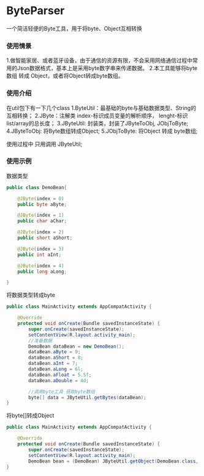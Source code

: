 # ByteParser
一个简洁轻便的Byte工具，用于将byte、Object互相转换

### 使用情景 ###
1.做智能家居、或者蓝牙设备，由于通信的资源有限，不会采用网络通信过程中常用的Json数据格式，基本上是采用byte数字串来传递数据。
2.本工具能够将byte数组 转成 Object，或者将Object转成byte数组。

### 使用介绍 ###
在util包下有一下几个class
1.ByteUtil：最基础的byte与基础数据类型、String的互相转换；
2.JByte：注解类 index-标识成员变量的解析顺序， lenght-标识list/array的总长度；
3.JByteUtil: 封装类，封装了JByteToObj, JObjToByte;
4.JByteToObj: 将Byte数组转成Object;
5.JObjToByte: 将Object 转成 byte数组;

使用过程中 只用调用 JByteUtil;

### 使用示例 ###

数据类型
```java 
public class DemoBean{

    @JByte(index = 0)
    public byte aByte;

    @JByte(index = 1)
    public char aChar;

    @JByte(index = 2)
    public short aShort;

    @JByte(index = 3)
    public int aInt;

    @JByte(index = 4)
    public long aLong;

}
```

将数据类型转成byte
```java 
public class MainActivity extends AppCompatActivity {

    @Override
    protected void onCreate(Bundle savedInstanceState) {
        super.onCreate(savedInstanceState);
        setContentView(R.layout.activity_main);
        //准备数据
        DemoBean dataBean = new DemoBean();
        dataBean.aByte = 9;
        dataBean.aShort = 8;
        dataBean.aInt = 7;
        dataBean.aLong = 6l;
        dataBean.aFloat = 5.5f;
        dataBean.aDouble = 4d;

        //调用byte工具 获取byte数组
        byte[] data = JByteUtil.getBytes(dataBean);
}
```

将byte[]转成Object
```java
public class MainActivity extends AppCompatActivity {

    @Override
    protected void onCreate(Bundle savedInstanceState) {
        super.onCreate(savedInstanceState);
        setContentView(R.layout.activity_main);
        DemoBean bean = (DemoBean) JByteUtil.getObject(DemoBean.class, data);
}
```

